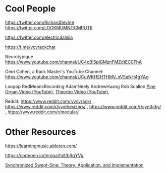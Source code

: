 # Cool People

https://twitter.com/RichardDevine
https://twitter.com/LOOKMUMNOCMPUTR

https://twitter.com/electricdahliia

https://t.me/vcvrackchat

Neurotypique https://www.youtube.com/channel/UC4oBI5piGMznFMZdtEC0FhA

Omri Cohen, a Rack Master's YouTube Channel: https://www.youtube.com/channel/UCuWKHSHTHMV_nVSeNH4gYAg

Loopop
RedMeansRecording
AdamNeely
AndrewHuang
Rob Scallon [Pipe Organ Video (YouTube)](https://www.youtube.com/watch?v=JeB3JnKp8To), [Theorbo Video (YouTube)](https://www.youtube.com/watch?v=48RVcbkhNHQ),

Reddit: https://www.reddit.com/r/vcvrack/ , https://www.reddit.com/r/synthesizers/ , https://www.reddit.com/r/synthdiy/ , https://www.reddit.com/r/modular/

# Other Resources

https://learningmusic.ableton.com/

https://codepen.io/teropa/full/bRqYVj/

[Synchronized Swept-Sine: Theory, Application, and Implementation](https://hal.archives-ouvertes.fr/hal-02504321/document)